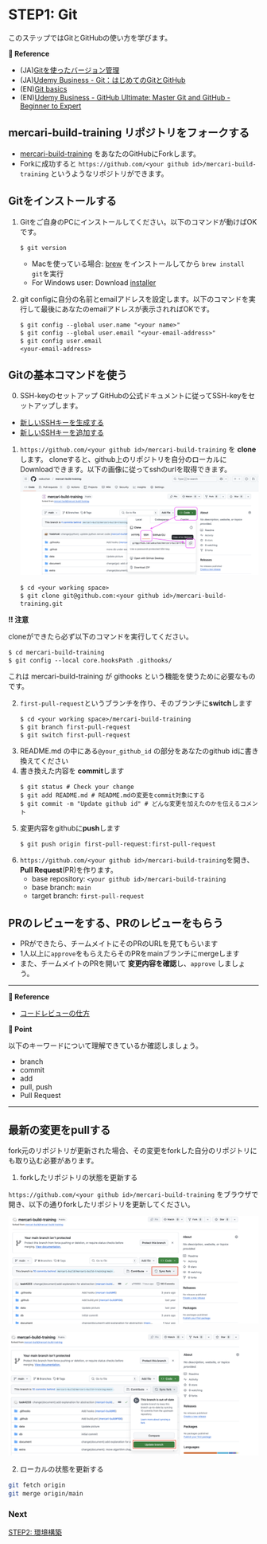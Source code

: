 # STEP1: Git

このステップではGitとGitHubの使い方を学びます。

**:book: Reference**

* (JA)[Gitを使ったバージョン管理](https://backlog.com/ja/git-tutorial/intro/01/)
* (JA)[Udemy Business - Git：はじめてのGitとGitHub](https://mercari.udemy.com/course/intro_git/)
* (EN)[Git basics](https://www.atlassian.com/git)
* (EN)[Udemy Business - GitHub Ultimate: Master Git and GitHub - Beginner to Expert](https://mercari.udemy.com/course/github-ultimate/)

## **mercari-build-training** リポジトリをフォークする

* [mercari-build-training](https://github.com/mercari-build/mercari-build-training)
  をあなたのGitHubにForkします。
* Forkに成功すると `https://github.com/<your github id>/mercari-build-training`
  というようなリポジトリができます。

## Gitをインストールする
1. Gitをご自身のPCにインストールしてください。以下のコマンドが動けばOKです。
   ```shell
   $ git version
   ```

   * Macを使っている場合: [brew](https://brew.sh/index_ja) をインストールしてから `brew install git`を実行
   * For Windows user: Download [installer](https://gitforwindows.org/)

2. git configに自分の名前とemailアドレスを設定します。以下のコマンドを実行して最後にあなたのemailアドレスが表示されればOKです。
   ```shell
   $ git config --global user.name "<your name>"
   $ git config --global user.email "<your-email-address>"
   $ git config user.email
   <your-email-address>
   ```
   
## Gitの基本コマンドを使う
0. SSH-keyのセットアップ
GitHubの公式ドキュメントに従ってSSH-keyをセットアップします。
- [新しいSSHキーを生成する](https://docs.github.com/ja/authentication/connecting-to-github-with-ssh/generating-a-new-ssh-key-and-adding-it-to-the-ssh-agent)
- [新しいSSHキーを追加する](https://docs.github.com/ja/authentication/connecting-to-github-with-ssh/adding-a-new-ssh-key-to-your-github-account)

1. `https://github.com/<your github id>/mercari-build-training` を **clone**
   します。 cloneすると、github上のリポジトリを自分のローカルにDownloadできます。以下の画像に従ってsshのurlを取得できます。
   ![clone-ssh.png](./assets/clone-ssh.png)
   ```shell
   $ cd <your working space>
   $ git clone git@github.com:<your github id>/mercari-build-training.git
   ```

**:bangbang: 注意**

cloneができたら必ず以下のコマンドを実行してください。
```shell
$ cd mercari-build-training
$ git config --local core.hooksPath .githooks/ 
```
これは mercari-build-training が githooks という機能を使うために必要なものです。

2. `first-pull-request`というブランチを作り、そのブランチに**switch**します
   ```shell
   $ cd <your working space>/mercari-build-training
   $ git branch first-pull-request
   $ git switch first-pull-request
   ```
3. README.md の中にある`@your_github_id` の部分をあなたのgithub idに書き換えてください
4. 書き換えた内容を **commit**します
   ```shell
   $ git status # Check your change
   $ git add README.md # README.mdの変更をcommit対象にする
   $ git commit -m "Update github id" # どんな変更を加えたのかを伝えるコメント
   ```
5. 変更内容をgithubに**push**します
   ```shell
   $ git push origin first-pull-request:first-pull-request
   ```
6. `https://github.com/<your github id>/mercari-build-training`を開き、**Pull Request**(PR)を作ります。
    - base repository: `<your github id>/mercari-build-training`
    - base branch: `main`
    - target branch: `first-pull-request`

## PRのレビューをする、PRのレビューをもらう
- PRができたら、チームメイトにそのPRのURLを見てもらいます
- 1人以上に`approve`をもらえたらそのPRをmainブランチにmergeします
- また、チームメイトのPRを開いて **変更内容を確認**し、`approve` しましょう。

---

**:book: Reference**
- [コードレビューの仕方](https://fujiharuka.github.io/google-eng-practices-ja/ja/review/reviewer/)

**:beginner: Point**

以下のキーワードについて理解できているか確認しましょう。

- branch
- commit
- add
- pull, push
- Pull Request

---

## 最新の変更をpullする

fork元のリポジトリが更新された場合、その変更をforkした自分のリポジトリにも取り込む必要があります。

1. forkしたリポジトリの状態を更新する

`https://github.com/<your github id>/mercari-build-training` をブラウザで開き、以下の通りforkしたリポジトリを更新してください。

![fork-update1.png](./assets/fork-update1.png)

![fork-update2.png](./assets/fork-update2.png)

2. ローカルの状態を更新する

```bash
git fetch origin
git merge origin/main
```

### Next

[STEP2: 環境構築](02-local-env.ja.md)
